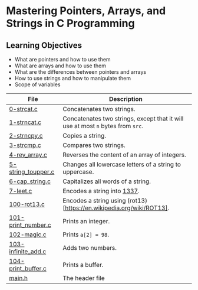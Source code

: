 # Mastering Pointers, Arrays, and Strings in C Programming

## Learning Objectives

* What are pointers and how to use them
* What are arrays and how to use them
* What are the differences between pointers and arrays
* How to use strings and how to manipulate them
* Scope of variables

| File      | Description |
| ----------- | ----------- |
| [0-strcat.c](https://github.com/Matsadura/alx-low_level_programming/blob/master/0x06-pointers_arrays_strings/0-strcat.c) | Concatenates two strings. |
| [1-strncat.c](https://github.com/Matsadura/alx-low_level_programming/blob/master/0x06-pointers_arrays_strings/1-strncat.c) | Concatenates two strings, except that it will use at most ``n`` bytes from ``src``. |
| [2-strncpy.c](https://github.com/Matsadura/alx-low_level_programming/blob/master/0x06-pointers_arrays_strings/2-strncpy.c) | Copies a string. |
| [3-strcmp.c](https://github.com/Matsadura/alx-low_level_programming/blob/master/0x06-pointers_arrays_strings/3-strcmp.c) | Compares two strings. |
| [4-rev_array.c](https://github.com/Matsadura/alx-low_level_programming/blob/master/0x06-pointers_arrays_strings/4-rev_array.c) | Reverses the content of an array of integers. |
| [5-string_toupper.c](https://github.com/Matsadura/alx-low_level_programming/blob/master/0x06-pointers_arrays_strings/5-string_toupper.c) | Changes all lowercase letters of a string to uppercase. |
| [6-cap_string.c](https://github.com/Matsadura/alx-low_level_programming/blob/master/0x06-pointers_arrays_strings/6-cap_string.c) | Capitalizes all words of a string. |
| [7-leet.c](https://github.com/Matsadura/alx-low_level_programming/blob/master/0x06-pointers_arrays_strings/7-leet.c) |  Encodes a string into [1337](https://en.wikipedia.org/wiki/Leet). |
| [100-rot13.c](https://github.com/Matsadura/alx-low_level_programming/blob/master/0x06-pointers_arrays_strings/100-rot13.c) | Encodes a string using (rot13)[https://en.wikipedia.org/wiki/ROT13]. |
| [101-print_number.c](https://github.com/Matsadura/alx-low_level_programming/blob/master/0x06-pointers_arrays_strings/101-print_number.c) | Prints an integer. |
| [102-magic.c](https://github.com/Matsadura/alx-low_level_programming/blob/master/0x06-pointers_arrays_strings/102-magic.c) |  Prints ``a[2] = 98``. |
| [103-infinite_add.c](https://github.com/Matsadura/alx-low_level_programming/blob/master/0x06-pointers_arrays_strings/103-infinite_add.c) | Adds two numbers. |
| [104-print_buffer.c](https://github.com/Matsadura/alx-low_level_programming/blob/master/0x06-pointers_arrays_strings/104-print_buffer.c) |  Prints a buffer. |
| [main.h](https://github.com/Matsadura/alx-low_level_programming/blob/master/0x06-pointers_arrays_strings/main.h) | The header file |
